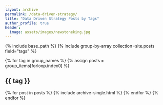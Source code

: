 ```yaml
---
layout: archive
permalink: /data-driven-strategy/
title: "Data Driven Strategy Posts by Tags"
author_profile: true
header:
  image: assets/images/newstoneking.jpg
---
```


{% include base_path %}
{% include group-by-array collection=site.posts field="tags" %}

{% for tag in group_names %}
  {% assign posts = group_items[forloop.index0] %}
  <h2 id="{{ tag | slugify }}" class="archive__subtitle">{{ tag }}</h2>
  {% for post in posts %}
    {% include archive-single.html %}
  {% endfor %}
{% endfor %}
